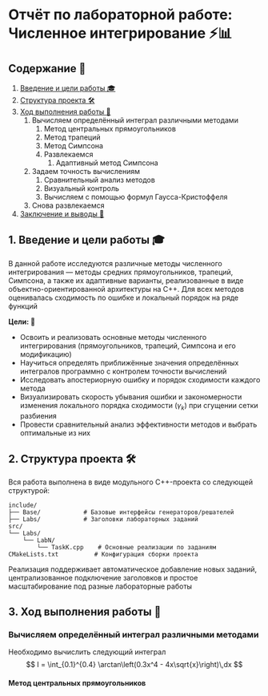 # Отчёт по лабораторной работе: Численное интегрирование ⚡️📊

## Содержание 📖

1. [Введение и цели работы 🎓](#1-введение-и-цели-работы-)
2. [Структура проекта 🛠️](#2-структура-проекта-)
3. [Ход выполнения работы 🔎](#3-ход-выполнения-работы-)
   1. Вычисляем определённый интеграл различными методами
      1. Метод центральных прямоугольников
      2. Метод трапеций
      3. Метод Симпсона
      4. Развлекаемся
         1. Адаптивный метод Симпсона
    2. Задаем точность вычислениям
       1. Сравнительный анализ методов
       2. Визуальный контроль
       3. Вычисляем с помощью формул Гаусса-Кристоффеля
    3. Снова развлекаемся
4. [Заключение и выводы 📝](#4-заключение-и-выводы-)

## 1. Введение и цели работы 🎓

В данной работе исследуются различные методы численного интегрирования — методы средних прямоугольников, трапеций, Симпсона, а также их адаптивные варианты, реализованные в виде объектно-ориентированной архитектуры на C++. Для всех методов оценивалась сходимость по ошибке и локальный порядок на ряде функций

**Цели: 🎯**

- Освоить и реализовать основные методы численного интегрирования (прямоугольников, трапеций, Симпсона и его модификацию)
- Научиться определять приближённые значения определённых интегралов программно с контролем точности вычислений
- Исследовать апостериорную ошибку и порядок сходимости каждого метода
- Визуализировать скорость убывания ошибки и закономерности изменения локального порядка сходимости ($\gamma_k$) при сгущении сетки разбиения
- Провести сравнительный анализ эффективности методов и выбрать оптимальные из них

## 2. Структура проекта 🛠️

Вся работа выполнена в виде модульного C++-проекта со следующей структурой:
```
include/
├── Base/            # Базовые интерфейсы генераторов/решателей
├── Labs/            # Заголовки лабораторных заданий
src/
└── Labs/
    └── LabN/
        └── TaskK.cpp    # Основные реализации по заданиям
CMakeLists.txt          # Конфигурация сборки проекта
```
Реализация поддерживает автоматическое добавление новых заданий, централизованное подключение заголовков и простое масштабирование под разные лабораторные работы

## 3. Ход выполнения работы 🔎

### Вычисляем определённый интеграл различными методами

Необходимо вычислить следующий интеграл 
$$
I = \int_{0.1}^{0.4} \arctan\left(0.3x^4 - 4x\sqrt{x}\right)\,dx
$$

#### Метод центральных прямоугольников


